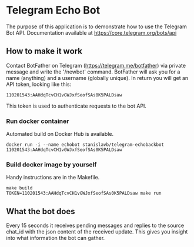 # Telegram Echo Bot
The purpose of this application is to demonstrate how to use the Telegram Bot API. Documentation available at https://core.telegram.org/bots/api

## How to make it work
Contact BotFather on Telegram (https://telegram.me/botfather) via private message and write the '/newbot' command. BotFather will ask you for a name (anything) and a username (globally unique). In return you will get an API token, looking like this:

```
110201543:AAHdqTcvCH1vGWJxfSeofSAs0K5PALDsaw
```

This token is used to authenticate requests to the bot API.

### Run docker container
Automated build on Docker Hub is available.

```
docker run -i --name echobot stanislavb/telegram-echobackbot 110201543:AAHdqTcvCH1vGWJxfSeofSAs0K5PALDsaw
```

### Build docker image by yourself
Handy instructions are in the Makefile.

```
make build
TOKEN=110201543:AAHdqTcvCH1vGWJxfSeofSAs0K5PALDsaw make run
```

## What the bot does
Every 15 seconds it receives pending messages and replies to the source chat_id with the json content of the received update. This gives you insight into what information the bot can gather.
